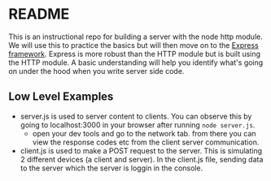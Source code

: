 # README

This is an instructional repo for building a server with the node http module. We will use this to practice the basics but will then move on to the [Express framework](https://expressjs.com/). Express is more robust than the HTTP module but is built using the HTTP module. A basic understanding will help you identify what's going on under the hood when you write server side code.

## Low Level Examples

- server.js is used to server content to clients. You can observe this by going to localhost:3000 in your browser after running `node server.js`.
  - open your dev tools and go to the network tab. from there you can view the response codes etc from the client server communication.
- client.js is used to make a POST request to the server. This is simulating 2 different devices (a client and server). In the client.js file, sending data to the server which the server is loggin in the console.

